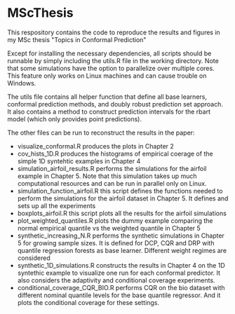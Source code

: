 # MScThesis

This respository contains the code to reproduce the results and figures in my MSc thesis "Topics in Conformal Prediction"

Except for installing the necessary dependencies, all scripts should be runnable by simply including the utils.R file in the working directory. Note that some simulations have the option to parallelize over multiple cores. This feature only works on Linux machines and can cause trouble on Windows. 

The utils file contains all helper function that define all base learners, conformal prediction methods, and doubly robust prediction set approach. It also contains a method to construct prediction intervals for the rbart model (which only provides point predictions).

The other files can be run to reconstruct the results in the paper:

- visualize_conformal.R produces the plots in Chapter 2
- cov_hists_1D.R produces the histograms of empirical coerage of the simple 1D syntehtic examples in Chapter 4
- simulation_airfoil_results.R performs the simulations for the airfoil example in Chapter 5. Note that this simulation takes up much computational resources and can be run in parallel only on Linux.
- simulation_function_airfoil.R this script defines the functions needed to perform the simulations for the airfoil dataset in Chapter 5. It defines and sets up all the experiments
- boxplots_airfoil.R this script plots all the results for the airfoil simulations
- plot_weighted_quantiles.R plots the dummy example comparing the normal empirical quantile vs the weighted quantile in Chapter 5
- synthetic_increasing_N.R performs the synthetic simulations in Chapter 5 for growing sample sizes. It is defined for DCP, CQR and DRP with quantile regression forests as base learner. Different weight regimes are considered
- synthetic_1D_simulations.R constructs the results in Chapter 4 on the 1D syntethic example to visualize one run for each conformal predictor. It also considers the adaptivity and conditional coverage experiments.
- conditional_coverage_CQR_BIO.R performs CQR on the bio dataset with different nominal quantile levels for the base quantile regressor. And it plots the conditional coverage for these settings.
